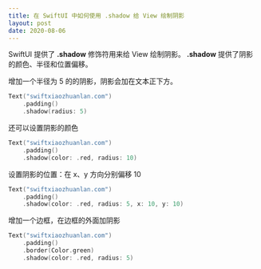 ```yaml
---
title: 在 SwiftUI 中如何使用 .shadow 给 View 绘制阴影
layout: post
date: 2020-08-06
---
```


SwiftUI 提供了 **.shadow** 修饰符用来给 View 绘制阴影。 **.shadow** 提供了阴影的颜色、半径和位置偏移。

增加一个半径为 5 的的阴影，阴影会加在文本正下方。

```swift
Text("swiftxiaozhuanlan.com")
    .padding()
    .shadow(radius: 5)
```

还可以设置阴影的颜色

```swift
Text("swiftxiaozhuanlan.com")
    .padding()
    .shadow(color: .red, radius: 10)
```

设置阴影的位置：在 x、y 方向分别偏移 10

```swift
Text("swiftxiaozhuanlan.com")
    .padding()
    .shadow(color: .red, radius: 5, x: 10, y: 10)
```

增加一个边框，在边框的外面加阴影

```swift
Text("swiftxiaozhuanlan.com")
    .padding()
    .border(Color.green)
    .shadow(color: .red, radius: 5)
```

